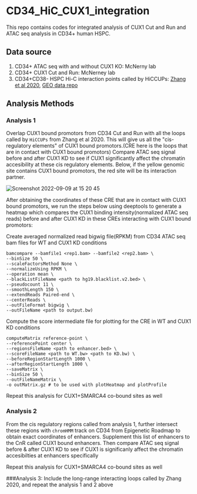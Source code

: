 # CD34_HiC_CUX1_integration 

This repo contains codes for integrated analysis of CUX1 Cut and Run and ATAC seq analysis in CD34+ human HSPC.

## Data source

1. CD34+ ATAC seq with and without CUX1 KO: McNerny lab
2. CD34+ CUX1 Cut and Run: McNerney lab
3. CD34+CD38- HSPC Hi-C interaction points called by HiCCUPs: [Zhang et al 2020](https://www.sciencedirect.com/science/article/pii/S1097276520302604), [GEO data repo](https://www.ncbi.nlm.nih.gov/geo/query/acc.cgi?acc=GSM2861708)


## Analysis Methods

### Analysis 1

Overlap CUX1 bound promotors from CD34 Cut and Run with all the loops called by `HiCCUPs` from Zhang et al 2020. This will give us all the "cis-regulatory elements" of CUX1 bound promotors.(CRE here is the loops that are in contact with CUX1 bound promotors) Compare ATAC seq signal before and after CUX1 KD to see if CUX1 significantly affect the chromatin accesibility at these cis regulatory elements. Below, if the yellow genomic site contains CUX1 bound promotors, the red site will be its interaction partner. 

![Screenshot 2022-09-09 at 15 20 45](https://user-images.githubusercontent.com/43444815/189436564-e245fe7f-4a81-4936-89f8-550faf348db4.png)

After obtaining the coordinates of these CRE that are in contact with CUX1 bound promotors, we run the steps below using deeptools to generate a heatmap which compares the CUX1 binding intensity(normalized ATAC seq reads) before and after CUX1 KD in these CREs interacting with CUX1 bound promotors: 

Create averaged normalized read bigwig file(RPKM) from CD34 ATAC seq bam files for WT and CUX1 KD conditions
```
bamcompare --bamfile1 <rep1.bam> --bamfile2 <rep2.bam> \
--binSize 50 \
--scaleFactorsMethod None \
--normalizeUsing RPKM \
--operation mean \
--blackListFileName <path to hg19.blacklist.v2.bed> \
--pseudocount 11 \
--smoothLength 150 \
--extendReads Paired-end \
--centerReads \
--outFileFormat bigwig \
--outFileName <path to output.bw)

```

Compute the score intermediate file for plotting for the CRE in WT and CUX1 KD conditions
```
computeMatrix reference-point \
--referencePoint center \
--regionsFileName <path to enhancer.bed> \
--scoreFileName <path to WT.bw> <path to KD.bw) \
--beforeRegionStartLength 1000 \
--afterRegionStartLength 1000 \
--saveMatrix \
--binSize 50 \
--outFileNameMatrix \
-o outMatrix.gz # to be used with plotHeatmap and plotProfile
```
Repeat this analysis for CUX1+SMARCA4 co-bound sites as well

### Analysis 2

From the cis regulatory regions called from analysis 1, further intersect these regions with `chromHMM` track on CD34 from Epigenetic Roadmap to obtain exact coordinates of enhancers. Supplement this list of enhancers to the CnR called CUX1 bound enhancers. Then compare ATAC seq signal before & after CUX1 KD to see if CUX1 is significanly affect the chromatin accesibilties at enhancers specifically

Repeat this analysis for CUX1+SMARCA4 co-bound sites as well

###Analysis 3:
Include the long-range interacting loops called by Zhang 2020, and repeat the analysis 1 and 2 above
